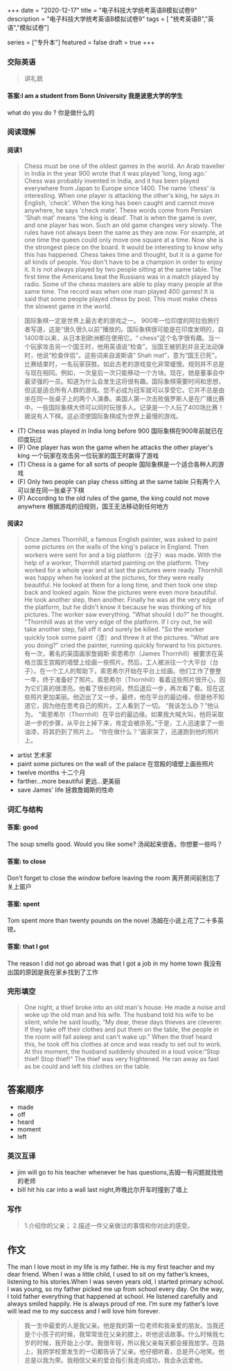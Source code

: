+++
date = "2020-12-17"
title = "电子科技大学统考英语B模拟试卷9"
description = "电子科技大学统考英语B模拟试卷9"
tags = [ "统考英语B","英语","模拟试卷"]
 
series = ["专升本"]
featured = false
draft = true 
+++

### 交际英语 
> 讲礼貌
#### 答案:I am a student from Bonn University  我是波恩大学的学生
what do you do ? 你是做什么的

### 阅读理解
#### 阅读1
> Chess must be one of the oldest games in the world. An Arab traveller in India in the year 900 wrote that it was played 'long, long ago.' Chess was probably invented in India, and it has been played everywhere from Japan to Europe since 1400. The name 'chess' is interesting. When one player is attacking the other's king, he says in English, 'check'. When the king has been caught and cannot move anywhere, he says 'check mate'. These words come from Persian 'Shah mat' means 'the king is dead'. That is when the game is over, and one player has won.
  Such an old game changes very slowly. The rules have not always been the same as they are now. For example, at one time the queen could only move one square at a time. Now she is the strongest piece on the board. It would be interesting to know why this has happened. Chess takes time and thought, but it is a game for all kinds of people. You don't have to be a champion in order to enjoy it. It is not always played by two people sitting at the same table. The first time the Americans beat the Russians was in a match played by radio. Some of the chess masters are able to play many people at the same time. The record was when one man played 400 games! It is said that some people played chess by post. This must make chess the slowest game in the world.

> 国际象棋一定是世界上最古老的游戏之一。 900年一位印度的阿拉伯旅行者写道，这是“很久很久以前”播放的。国际象棋很可能是在印度发明的，自1400年以来，从日本到欧洲都在使用它。“ chess”这个名字很有趣。当一个玩家攻击另一个国王时，他用英语说“检查”。当国王被抓到并且无法动弹时，他说“检查伴侣”。这些词来自波斯语“ Shah mat”，意为“国王已死”。比赛结束时，一名玩家获胜。如此古老的游戏变化非常缓慢。规则并不总是与现在相同。例如，一次皇后一次只能移动一个方块。现在，她是董事会中最坚强的一员。知道为什么会发生这将很有趣。国际象棋需要时间和思想，但这是适合所有人群的游戏。您不必成为冠军就可以享受它。它并不总是由坐在同一张桌子上的两个人演奏。美国人第一次击败俄罗斯人是在广播比赛中。一些国际象棋大师可以同时玩很多人。记录是一个人玩了400场比赛！据说有人下棋。这必须使国际象棋成为世界上最慢的游戏。
* (T) Chess was played in India long before 900 国际象棋在900年前就已在印度玩过
* (F) One player has won the game when he attacks the other player's king 一个玩家在攻击另一位玩家的国王时赢得了游戏
* (T) Chess is a game for all sorts of people 国际象棋是一个适合各种人的游戏
* (F) Only two people can play chess sitting at the same table 只有两个人可以坐在同一张桌子下棋
* (F) According to the old rules of the game, the king could not move anywhere 根据游戏的旧规则，国王无法移动到任何地方
#### 阅读2
> Once James Thornhill, a famous English painter, was asked to paint some pictures on the walls of the king's palace in England.
  Then workers were sent for and a big platform（台子）was made.
  With the help of a worker, Thornhill started painting on the platform. They worked for a whole year and at last the pictures were ready.
  Thornhill was happy when he looked at the pictures, for they were really beautiful. He looked at them for a long time, and then took one step back and looked again. Now the pictures were even more beautiful. He took another step, then another. Finally he was at the very edge of the platform, but he didn't know it because he was thinking of his pictures.
  The worker saw everything. "What should I do?" he thought. "Thornhill was at the very edge of the platform. If I cry out, he will take another step, fall off it and surely be killed. "So the worker quickly took some paint（漆）and threw it at the pictures.
  "What are you doing?" cried the painter, running quickly forward to his pictures.
> 有一次，著名的英国画家詹姆斯·索恩希尔（James Thornhill）被要求在英格兰国王宫殿的墙壁上绘画一些照片。然后，工人被派往一个大平台（台子）。在一个工人的帮助下，索恩希尔开始在平台上绘画。他们工作了整整一年，终于准备好了照片。索恩希尔（Thornhill）看着这些照片很开心，因为它们真的很漂亮。他看了很长时间，然后退后一步，再次看了看。现在这些照片更加美丽。他迈出了又一步。最终，他在平台的最边缘，但是他不知道它，因为他在思考自己的照片。工人看到了一切。 “我该怎么办？”他认为。 “索恩希尔（Thornhill）在平台的最边缘。如果我大喊大叫，他将采取进一步的步骤，从平台上掉下来，肯定会被杀死。”于是，工人迅速拿了一些油漆，将其扔到了照片上。 “你在做什么？”画家哭了，迅速跑到他的照片上。
* artist 艺术家
* paint some pictures on the wall of the palace 在宫殿的墙壁上画些照片
* twelve months 十二个月
* farther…more beautiful 更远…更美丽
* save James' life 拯救詹姆斯的性命
### 词汇与结构
#### 答案: good 
The soup smells good. Would you like some?   汤闻起来很香。你想要一些吗？
#### 答案: to close
Don’t forget to close the window before leaving the room   离开房间前别忘了关上窗户     
#### 答案: spent
Tom spent more than twenty pounds on the novel     汤姆在小说上花了二十多英镑。
#### 答案:  that I got
The reason I did not go abroad was that I got a job in my home town   我没有出国的原因是我在家乡找到了工作

### 完形填空
> One night, a thief broke into an old man's house. He made a noise and woke up the old man and his wife. The husband told his wife to be silent, while he said loudly, “My dear, these days thieves are cleverer. If they take off their clothes and put them on the table, the people in the room will fall asleep and can't wake up.”
  When the thief heard this, he took off his clothes at once and was ready to set out to work. At this moment, the husband suddenly shouted in a loud voice:“Stop thief! Stop thief!” The thief was very frightened. He ran away as fast as be could and left his clothes on the table.
## 答案顺序
* made
* off
* heard
* moment
* left
### 英汉互译
* jim will go to his teacher whenever he has questions,吉姆一有问题就找他的老师 
* bill hit his car into a wall last night,昨晚比尔开车时撞到了墙上 
 

### 写作 
> 1.介绍你的父亲；
> 2.描述一件父亲做过的事情和你对此的感受。
## 作文
The man I love most in my life is my father. He is my first teacher and my dear friend. When I was a little child, I used to sit on my father’s knees, listening to his stories.When I was seven years old, I started primary school. I was young, so my father picked me up from school every day. On the way, I told father everything that happened at school. He listened carefully and always smiled happily. He is always proud of me. I’m sure my father’s love will lead me to my success and I will love him forever.
> 我一生中最爱的人是我父亲。他是我的第一位老师和我亲爱的朋友。当我还是个小孩子的时候，我常常坐在父亲的膝上，听他说话故事。什么时候我七岁的时候，我开始上小学。我很年轻，所以我父亲每天都会接我放学。在路上，我把学校里发生的一切都告诉了父亲。他仔细听着，总是开心地笑。他总是以我为荣。我相信父亲的爱会指引我走向成功，我会永远爱他。